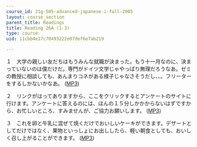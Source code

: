 ```yaml
---
course_id: 21g-505-advanced-japanese-i-fall-2005
layout: course_section
parent_title: Readings
title: Reading 26A (1-3)
type: course
uid: 11cbb4e17c70493222e07def6e7ab219

---
```


１　大学の親しい友だちはもうみんな就職が決まった。もう十一月なのに、決まっていないのは僕だけだ。専門がドイツ文学じゃやっぱり無理だろうなあ。ゼミの教授に相談しても、あんまりコネがある様子じゃなさそうだし、、。フリーターをするしかないかなあ。 ([MP3](/ans7870/21f/21f.505/f05/audio/Lesson26A-1.mp3))

２　リンクがはってありますから、ここをクリックするとアンケートのサイトに行けます。アンケートに答えるのには、ほんの１５分しかかからないはずですから、お忙しいところ、すみませんが、ご協力お願いします。 ([MP3](/ans7870/21f/21f.505/f05/audio/Lesson26A-2.mp3))

３　これを卵と牛乳に混ぜて焼くだけでおいしいケーキができます。デザートとしてだけではなく、果物といっしょにお出ししたら、軽い朝食としても、おいしく召し上がることができます。 ([MP3](/ans7870/21f/21f.505/f05/audio/Lesson26A-3.mp3))